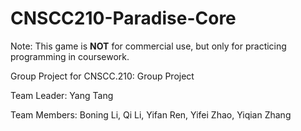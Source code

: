 # CNSCC210-Paradise-Core
Note: This game is **NOT** for commercial use, but only for practicing programming in coursework.

Group Project for CNSCC.210: Group Project

Team Leader: Yang Tang

Team Members: Boning Li, Qi Li, Yifan Ren, Yifei Zhao, Yiqian Zhang
